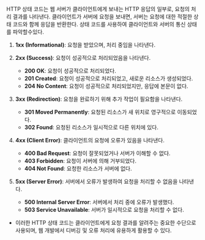 
HTTP 상태 코드는 웹 서버가 클라이언트에게 보내는 HTTP 응답의 일부로, 요청의 처리 결과를 나타낸다.
클라이언트가 서버에 요청을 보내면, 서버는 요청에 대한 적절한 상태 코드와 함께 응답을 반환한다. 
상태 코드를 사용하여 클라이언트와 서버의 통신 상태를 파악할수있다.

1. **1xx (Informational)**: 요청을 받았으며, 처리 중임을 나타낸다.
    
2. **2xx (Success)**: 요청이 성공적으로 처리되었음을 나타낸다.
    - **200 OK**: 요청이 성공적으로 처리되었다.
    - **201 Created**: 요청이 성공적으로 처리되었고, 새로운 리소스가 생성되었다.
    - **204 No Content**: 요청이 성공적으로 처리되었지만, 응답에 본문이 없다.
    
3. **3xx (Redirection)**: 요청을 완료하기 위해 추가 작업이 필요함을 나타낸다.
    - **301 Moved Permanently**: 요청된 리소스가 새 위치로 영구적으로 이동되었다.
    - **302 Found**: 요청된 리소스가 일시적으로 다른 위치에 있다.
    
1. **4xx (Client Error)**: 클라이언트의 요청에 오류가 있음을 나타낸다.
    - **400 Bad Request**: 요청이 잘못되었거나 서버가 이해할 수 없다.
    - **403 Forbidden**: 요청이 서버에 의해 거부되었다.
    - **404 Not Found**: 요청한 리소스가 서버에 없다.
    
1. **5xx (Server Error)**: 서버에서 오류가 발생하여 요청을 처리할 수 없음을 나타낸다.
    - **500 Internal Server Error**: 서버에서 처리 중에 오류가 발생했다.
    - **503 Service Unavailable**: 서버가 일시적으로 요청을 처리할 수 없다.

- 이러한 HTTP 상태 코드는 클라이언트에게 요청 결과를 알려주는 중요한 수단으로 사용되며, 웹 개발에서 디버깅 및 오류 처리에 유용하게 활용할 수 있다.